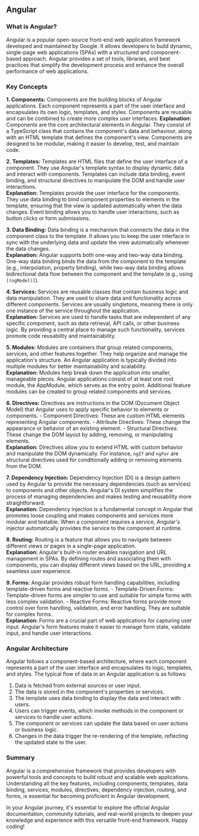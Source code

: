 ## Angular

### What is Angular?
Angular is a popular open-source front-end web application framework developed and maintained by Google. It allows developers to build dynamic, single-page web applications (SPAs) with a structured and component-based approach. Angular provides a set of tools, libraries, and best practices that simplify the development process and enhance the overall performance of web applications.

### Key Concepts
**1.  Components:** 
Components are the building blocks of Angular applications. Each component represents a part of the user interface and encapsulates its own logic, templates, and styles. Components are reusable and can be combined to create more complex user interfaces.
**Explanation:**
Components are the core architectural elements in Angular. They consist of a TypeScript class that contains the component's data and behaviour, along with an HTML template that defines the component's view. Components are designed to be modular, making it easier to develop, test, and maintain code.

**2.  Templates:** 
Templates are HTML files that define the user interface of a component. They use Angular's template syntax to display dynamic data and interact with components. Templates can include data binding, event binding, and structural directives to manipulate the DOM and handle user interactions.<br>
**Explanation:**
Templates provide the user interface for the components. They use data binding to bind component properties to elements in the template, ensuring that the view is updated automatically when the data changes. Event binding allows you to handle user interactions, such as button clicks or form submissions.

**3.  Data Binding:** 
Data binding is a mechanism that connects the data in the component class to the template. It allows you to keep the user interface in sync with the underlying data and update the view automatically whenever the data changes.<br>
**Explanation:**
Angular supports both one-way and two-way data binding. One-way data binding binds the data from the component to the template (e.g., interpolation, property binding), while two-way data binding allows bidirectional data flow between the component and the template (e.g., using `[(ngModel)]`).

**4.  Services:** 
Services are reusable classes that contain business logic and data manipulation. They are used to share data and functionality across different components. Services are usually singletons, meaning there is only one instance of the service throughout the application.<br>
**Explanation:**
Services are used to handle tasks that are independent of any specific component, such as data retrieval, API calls, or other business logic. By providing a central place to manage such functionality, services promote code reusability and maintainability.

**5.  Modules:**
Modules are containers that group related components, services, and other features together. They help organize and manage the application's structure. An Angular application is typically divided into multiple modules for better maintainability and scalability.<br>
**Explanation:**
Modules help break down the application into smaller, manageable pieces. Angular applications consist of at least one root module, the AppModule, which serves as the entry point. Additional feature modules can be created to group related components and services.

**6.  Directives:** 
Directives are instructions in the DOM (Document Object Model) that Angular uses to apply specific behavior to elements or components.
    -   Component Directives: These are custom HTML elements representing Angular components.
    -   Attribute Directives: These change the appearance or behavior of an existing element.
    -   Structural Directives: These change the DOM layout by adding, removing, or manipulating elements.<br>
**Explanation:**
Directives allow you to extend HTML with custom behavior and manipulate the DOM dynamically. For instance, `ngIf` and `ngFor` are structural directives used for conditionally adding or removing elements from the DOM.

**7.  Dependency Injection:** 
Dependency Injection (DI) is a design pattern used by Angular to provide the necessary dependencies (such as services) to components and other objects. Angular's DI system simplifies the process of managing dependencies and makes testing and reusability more straightforward.<br>
**Explanation:**
Dependency injection is a fundamental concept in Angular that promotes loose coupling and makes components and services more modular and testable. When a component requires a service, Angular's injector automatically provides the service to the component at runtime.

**8.  Routing:** 
Routing is a feature that allows you to navigate between different views or pages in a single-page application.<br>
**Explanation:**
Angular's built-in router enables navigation and URL management in SPAs. By defining routes and associating them with components, you can display different views based on the URL, providing a seamless user experience.

**9.  Forms:** 
Angular provides robust form handling capabilities, including template-driven forms and reactive forms.
    -   Template-Driven Forms: Template-driven forms are simpler to use and suitable for simple forms with less complex validation.
    -   Reactive Forms: Reactive forms provide more control over form handling, validation, and error handling. They are suitable for complex forms.<br>
**Explanation:**
Forms are a crucial part of web applications for capturing user input. Angular's form features make it easier to manage form state, validate input, and handle user interactions.


### Angular Architecture
Angular follows a component-based architecture, where each component represents a part of the user interface and encapsulates its logic, templates, and styles. The typical flow of data in an Angular application is as follows:

1.  Data is fetched from external sources or user input.
2.  The data is stored in the component's properties or services.
3.  The template uses data binding to display the data and interact with users.
4.  Users can trigger events, which invoke methods in the component or services to handle user actions.
5.  The component or services can update the data based on user actions or business logic.
6.  Changes in the data trigger the re-rendering of the template, reflecting the updated state to the user.


### Summary
Angular is a comprehensive framework that provides developers with powerful tools and concepts to build robust and scalable web applications. Understanding all the key features, including components, templates, data binding, services, modules, directives, dependency injection, routing, and forms, is essential for becoming proficient in Angular development.

In your Angular journey, it's essential to explore the official Angular documentation, community tutorials, and real-world projects to deepen your knowledge and experience with this versatile front-end framework. Happy coding!
